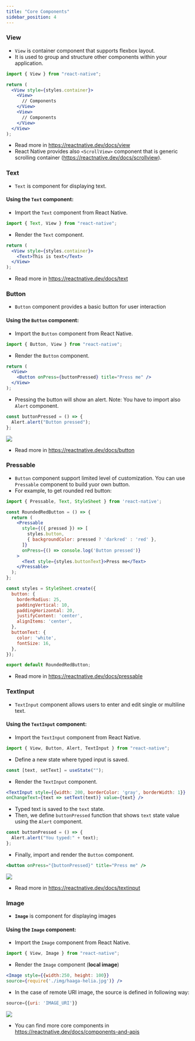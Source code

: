 ```yaml
---
title: "Core Components"
sidebar_position: 4
---
```


### View 
- `View` is container component that supports flexbox layout.
- It is used to group and structure other components within your application. 

```jsx
import { View } from "react-native";

return (
  <View style={styles.container}>
    <View>
      // Components
    </View>
    <View>
      // Components
    </View>
  </View>
);
```
- Read more in https://reactnative.dev/docs/view
- React Native provides also `<ScrollView>` component that is generic scrolling container (https://reactnative.dev/docs/scrollview).

### Text
- `Text` is component for displaying text.

#### Using the `Text` component:
- Import the `Text` component from React Native.

```js
import { Text, View } from "react-native";
```
- Render the `Text` component.
```jsx
return (
  <View style={styles.container}>
    <Text>This is text</Text>
  </View>
);
```
- Read more in https://reactnative.dev/docs/text

### Button
- `Button` component provides a basic button for user interaction

#### Using the `Button` component:
- Import the `Button` component from React Native.
```js
import { Button, View } from "react-native";
```
- Render the `Button` component.

```jsx
return (
  <View>
    <Button onPress={buttonPressed} title="Press me" />
  </View>
);
```
- Pressing the button will show an alert. Note: You have to import also `Alert` component.
```js
const buttonPressed = () => {
  Alert.alert("Button pressed");
};
```

![](img/button.png)

- Read more in https://reactnative.dev/docs/button

### Pressable
- `Button` component support limited level of customization. You can use `Pressable` component to build yuor own button.
- For example, to get rounded red button:
```jsx
import { Pressable, Text, StyleSheet } from 'react-native';

const RoundedRedButton = () => {
  return (
    <Pressable
      style={({ pressed }) => [
        styles.button,
        { backgroundColor: pressed ? 'darkred' : 'red' },
      ]}
      onPress={() => console.log('Button pressed')}
    >
      <Text style={styles.buttonText}>Press me</Text>
    </Pressable>
  );
};

const styles = StyleSheet.create({
  button: {
    borderRadius: 25,
    paddingVertical: 10,
    paddingHorizontal: 20,
    justifyContent: 'center',
    alignItems: 'center',
  },
  buttonText: {
    color: 'white',
    fontSize: 16,
  },
});

export default RoundedRedButton;

```
- Read more in https://reactnative.dev/docs/pressable

### TextInput
- `TextInput` component allows users to enter and edit single or multiline text.

#### Using the `TextInput` component:
- Import the `TextInput` component from React Native.

```js
import { View, Button, Alert, TextInput } from "react-native";
```

- Define a new state where typed input is saved.

```js
const [text, setText] = useState("");
```

- Render the `TextInput` component.

```jsx
<TextInput style={{width: 200, borderColor: 'gray', borderWidth: 1}}
onChangeText={text => setText(text)} value={text} />
```

- Typed text is saved to the `text` state.
- Then, we define `buttonPressed` function that shows `text` state value using the `Alert` component.

```js
const buttonPressed = () => {
  Alert.alert("You typed:" + text);
};
```
- Finally, import and render the `Button` component.
```jsx
<button onPress="{buttonPressed}" title="Press me" />
```
![](img/textinput.png)

- Read more in https://reactnative.dev/docs/textinput

### Image
- **`Image`** is component for displaying images

#### Using the `Image` component:
- Import the `Image` component from React Native.

```js
import { View, Image } from "react-native";
```

- Render the `Image` component (**local image**)

```jsx
<Image style={{width:250, height: 100}}
source={require('./img/haaga-helia.jpg')} />
```
- In the case of remote URI image, the source is defined in following way:
```jsx
source={{uri: 'IMAGE_URI'}}
```

![](img/image.png)

- You can find more core components in https://reactnative.dev/docs/components-and-apis
